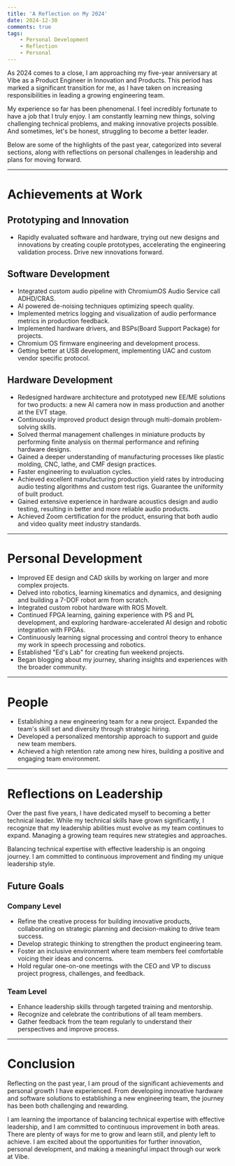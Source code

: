 ```yaml
---
title: 'A Reflection on My 2024'
date: 2024-12-30
comments: true
tags:
    - Personal Development
    - Reflection
    - Personal
---
```


As 2024 comes to a close, I am approaching my five-year anniversary at Vibe as a Product Engineer in Innovation and Products. This period has marked a significant transition for me, as I have taken on increasing responsibilities in leading a growing engineering team.

My experience so far has been phenomenal. I feel incredibly fortunate to have a job that I truly enjoy. I am constantly learning new things, solving challenging technical problems, and making innovative projects possible. And sometimes, let's be honest, struggling to become a better leader.

Below are some of the highlights of the past year, categorized into several sections, along with reflections on personal challenges in leadership and plans for moving forward.

---

# Achievements at Work

## Prototyping and Innovation
- Rapidly evaluated software and hardware, trying out new designs and innovations by creating couple prototypes, accelerating the engineering validation process. Drive new innovations forward.

## Software Development
- Integrated custom audio pipeline with ChromiumOS Audio Service call ADHD/CRAS.
- AI powered de-noising techniques optimizing speech quality.
- Implemented metrics logging and visualization of audio performance metrics in production feedback.
- Implemented hardware drivers, and BSPs(Board Support Package) for projects.
- Chromium OS firmware engineering and development process.
- Getting better at USB development, implementing UAC and custom vendor specific protocol.

## Hardware Development
- Redesigned hardware architecture and prototyped new EE/ME solutions for two products: a new AI camera now in mass production and another at the EVT stage.
- Continuously improved product design through multi-domain problem-solving skills.
- Solved thermal management challenges in miniature products by performing finite analysis on thermal performance and refining hardware designs.
- Gained a deeper understanding of manufacturing processes like plastic molding, CNC, lathe, and CMF design practices. 
- Faster engineering to evaluation cycles.
- Achieved excellent manufacturing production yield rates by introducing audio testing algorithms and custom test rigs. Guarantee the uniformity of built product. 
- Gained extensive experience in hardware acoustics design and audio testing, resulting in better and more reliable audio products.
- Achieved Zoom certification for the product, ensuring that both audio and video quality meet industry standards.

---

# Personal Development
- Improved EE design and CAD skills by working on larger and more complex projects.
- Delved into robotics, learning kinematics and dynamics, and designing and building a 7-DOF robot arm from scratch.
- Integrated custom robot hardware with ROS MoveIt.
- Continued FPGA learning, gaining experience with PS and PL development, and exploring hardware-accelerated AI design and robotic integration with FPGAs.
- Continuously learning signal processing and control theory to enhance my work in speech processing and robotics.
- Established "Ed's Lab" for creating fun weekend projects.
- Began blogging about my journey, sharing insights and experiences with the broader community.

---

# People
- Establishing a new engineering team for a new project. Expanded the team's skill set and diversity through strategic hiring.
- Developed a personalized mentorship approach to support and guide new team members.
- Achieved a high retention rate among new hires, building a positive and engaging team environment.

---

# Reflections on Leadership
Over the past five years, I have dedicated myself to becoming a better technical leader. While my technical skills have grown significantly, I recognize that my leadership abilities must evolve as my team continues to expand. Managing a growing team requires new strategies and approaches.

Balancing technical expertise with effective leadership is an ongoing journey. I am committed to continuous improvement and finding my unique leadership style.

## Future Goals
### Company Level
- Refine the creative process for building innovative products, collaborating on strategic planning and decision-making to drive team success.
- Develop strategic thinking to strengthen the product engineering team.
- Foster an inclusive environment where team members feel comfortable voicing their ideas and concerns.
- Hold regular one-on-one meetings with the CEO and VP to discuss project progress, challenges, and feedback.

### Team Level
- Enhance leadership skills through targeted training and mentorship.
- Recognize and celebrate the contributions of all team members.
- Gather feedback from the team regularly to understand their perspectives and improve process.

---

# Conclusion
Reflecting on the past year, I am proud of the significant achievements and personal growth I have experienced. From developing innovative hardware and software solutions to establishing a new engineering team, the journey has been both challenging and rewarding.

I am learning the importance of balancing technical expertise with effective leadership, and I am committed to continuous improvement in both areas. There are plenty of ways for me to grow and learn still, and plenty left to achieve. I am excited about the opportunities for further innovation, personal development, and making a meaningful impact through our work at Vibe.
